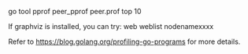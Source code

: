 go tool pprof peer_pprof peer.prof
top 10

If graphviz is installed, you can try:
web
weblist nodenamexxxx

Refer to https://blog.golang.org/profiling-go-programs for more details.